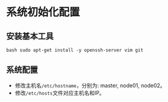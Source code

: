 # 系统初始化配置

## 安装基本工具
`bash
sudo apt-get install -y openssh-server vim git
`

## 系统配置

* 修改主机名`/etc/hostname`，分别为: master, node01, node02。
* 修改`/etc/hosts`文件对应主机名和IP。
